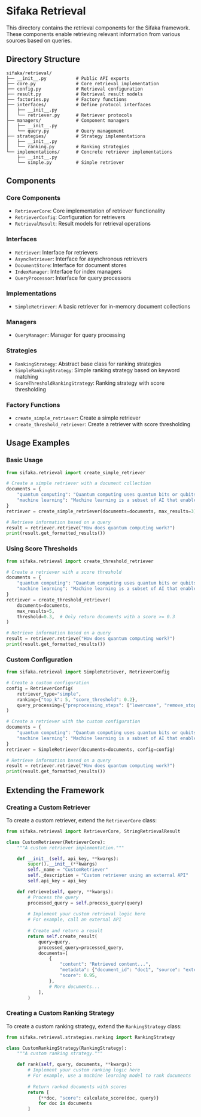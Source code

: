 # Sifaka Retrieval

This directory contains the retrieval components for the Sifaka framework. These components enable retrieving relevant information from various sources based on queries.

## Directory Structure

```
sifaka/retrieval/
├── __init__.py           # Public API exports
├── core.py               # Core retrieval implementation
├── config.py             # Retrieval configuration
├── result.py             # Retrieval result models
├── factories.py          # Factory functions
├── interfaces/           # Define protocol interfaces
│   ├── __init__.py
│   └── retriever.py      # Retriever protocols
├── managers/             # Component managers
│   ├── __init__.py
│   └── query.py          # Query management
├── strategies/           # Strategy implementations
│   ├── __init__.py
│   └── ranking.py        # Ranking strategies
└── implementations/      # Concrete retriever implementations
    ├── __init__.py
    └── simple.py         # Simple retriever
```

## Components

### Core Components

- `RetrieverCore`: Core implementation of retriever functionality
- `RetrieverConfig`: Configuration for retrievers
- `RetrievalResult`: Result models for retrieval operations

### Interfaces

- `Retriever`: Interface for retrievers
- `AsyncRetriever`: Interface for asynchronous retrievers
- `DocumentStore`: Interface for document stores
- `IndexManager`: Interface for index managers
- `QueryProcessor`: Interface for query processors

### Implementations

- `SimpleRetriever`: A basic retriever for in-memory document collections

### Managers

- `QueryManager`: Manager for query processing

### Strategies

- `RankingStrategy`: Abstract base class for ranking strategies
- `SimpleRankingStrategy`: Simple ranking strategy based on keyword matching
- `ScoreThresholdRankingStrategy`: Ranking strategy with score thresholding

### Factory Functions

- `create_simple_retriever`: Create a simple retriever
- `create_threshold_retriever`: Create a retriever with score thresholding

## Usage Examples

### Basic Usage

```python
from sifaka.retrieval import create_simple_retriever

# Create a simple retriever with a document collection
documents = {
    "quantum computing": "Quantum computing uses quantum bits or qubits...",
    "machine learning": "Machine learning is a subset of AI that enables systems to learn..."
}
retriever = create_simple_retriever(documents=documents, max_results=3)

# Retrieve information based on a query
result = retriever.retrieve("How does quantum computing work?")
print(result.get_formatted_results())
```

### Using Score Thresholds

```python
from sifaka.retrieval import create_threshold_retriever

# Create a retriever with a score threshold
documents = {
    "quantum computing": "Quantum computing uses quantum bits or qubits...",
    "machine learning": "Machine learning is a subset of AI that enables systems to learn..."
}
retriever = create_threshold_retriever(
    documents=documents,
    max_results=5,
    threshold=0.3,  # Only return documents with a score >= 0.3
)

# Retrieve information based on a query
result = retriever.retrieve("How does quantum computing work?")
print(result.get_formatted_results())
```

### Custom Configuration

```python
from sifaka.retrieval import SimpleRetriever, RetrieverConfig

# Create a custom configuration
config = RetrieverConfig(
    retriever_type="simple",
    ranking={"top_k": 5, "score_threshold": 0.2},
    query_processing={"preprocessing_steps": ["lowercase", "remove_stopwords", "remove_punctuation"]},
)

# Create a retriever with the custom configuration
documents = {
    "quantum computing": "Quantum computing uses quantum bits or qubits...",
    "machine learning": "Machine learning is a subset of AI that enables systems to learn..."
}
retriever = SimpleRetriever(documents=documents, config=config)

# Retrieve information based on a query
result = retriever.retrieve("How does quantum computing work?")
print(result.get_formatted_results())
```

## Extending the Framework

### Creating a Custom Retriever

To create a custom retriever, extend the `RetrieverCore` class:

```python
from sifaka.retrieval import RetrieverCore, StringRetrievalResult

class CustomRetriever(RetrieverCore):
    """A custom retriever implementation."""

    def __init__(self, api_key, **kwargs):
        super().__init__(**kwargs)
        self._name = "CustomRetriever"
        self._description = "Custom retriever using an external API"
        self.api_key = api_key

    def retrieve(self, query, **kwargs):
        # Process the query
        processed_query = self.process_query(query)
        
        # Implement your custom retrieval logic here
        # For example, call an external API
        
        # Create and return a result
        return self.create_result(
            query=query,
            processed_query=processed_query,
            documents=[
                {
                    "content": "Retrieved content...",
                    "metadata": {"document_id": "doc1", "source": "external_api"},
                    "score": 0.95,
                },
                # More documents...
            ],
        )
```

### Creating a Custom Ranking Strategy

To create a custom ranking strategy, extend the `RankingStrategy` class:

```python
from sifaka.retrieval.strategies.ranking import RankingStrategy

class CustomRankingStrategy(RankingStrategy):
    """A custom ranking strategy."""

    def rank(self, query, documents, **kwargs):
        # Implement your custom ranking logic here
        # For example, use a machine learning model to rank documents
        
        # Return ranked documents with scores
        return [
            {**doc, "score": calculate_score(doc, query)}
            for doc in documents
        ]
```
